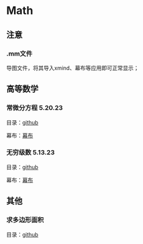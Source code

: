 # Math

## 注意
### .mm文件
导图文件，将其导入xmind、幕布等应用即可正常显示；


## 高等数学

### 常微分方程 5.20.23

目录：[github](https://github.com/ElandWoo/Math/tree/004394edae8e7b356ead1f7e1c706e0017d2616c/Calculus/Equations)

幕布：[幕布](https://www.mubucm.com/doc/6DYfOAFEgRN)

### 无穷级数 5.13.23

目录：[github](https://github.com/ElandWoo/Math/tree/e71782251bc62920ff537fc06e699235612caf30/Calculus)

幕布：[幕布](https://www.mubucm.com/doc/1DbAfNNxcKN)


## 其他

### 求多边形面积

目录：[github](Others/polygonArea)

